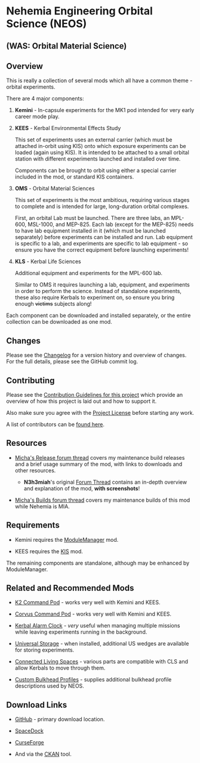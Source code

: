 Nehemia Engineering Orbital Science (NEOS)
==========================================

(WAS: Orbital Material Science)
-------------------------------

Overview
--------

This is really a collection of several mods which all have a common theme - orbital experiments.

There are 4 major components:

1. **Kemini** - In-capsule experiments for the MK1 pod intended for very early career mode play.

2. **KEES** - Kerbal Environmental Effects Study

   This set of experiments uses an external carrier (which must be attached in-orbit using KIS) onto which exposure experiments can be loaded (again using KIS). It is intended to be attached to a small orbital station with different experiments launched and installed over time.
   
   Components can be brought to orbit using either a special carrier included in the mod, or standard KIS containers.
    
3. **OMS** - Orbital Material Sciences

   This set of experiments is the most ambitious, requiring various stages to complete and is intended for large, long-duration orbital complexes.

   First, an orbital Lab must be launched. There are three labs, an MPL-600, MSL-1000, and MEP-825.  Each lab (except for the MEP-825) needs to have lab equipment installed in it (which must be launched separately) before experiments can be installed and run. Lab equipment is specific to a lab, and experiments are specific to lab equipment - so ensure you have the correct equipment before launching experiments!
   
4. **KLS** - Kerbal Life Sciences

   Additional equipment and experiments for the MPL-600 lab.
   
   Similar to OMS it requires launching a lab, equipment, and experiments in order to perform the science. Instead of standalone experiments, these also require Kerbals to experiment on, so ensure you bring enough ~~victims~~ subjects along!

Each component can be downloaded and installed separately, or the entire collection can be downloaded as one mod.


Changes
-------

Please see the [Changelog](CHANGELOG.md) for a version history and overview of changes. For the full details, please see the GitHub commit log.


Contributing
------------

Please see the [Contribution Guidelines for this project](Contributing.md) which provide an overview of how this project is laid out and how to support it.

Also make sure you agree with the [Project License](LICENSE) before starting any work.

A list of contributors can be [found here](CONTRIBUTORS.md).

Resources
---------

* [Micha's Release forum thread](http://forum.kerbalspaceprogram.com/index.php?showtopic=149298) covers my maintenance build releases and a brief usage summary of the mod, with links to downloads and other resources.

  * **N3h3miah**'s original [Forum Thread](http://forum.kerbalspaceprogram.com/index.php?showtopic=73723) contains an in-depth overview and explanation of the mod, **with screenshots**!

* [Micha's Builds forum thread](http://forum.kerbalspaceprogram.com/index.php?showtopic=106924) covers my maintenance builds of this mod while Nehemia is MIA.

Requirements
------------

* Kemini requires the [ModuleManager](https://github.com/sarbian/ModuleManager) mod.

* KEES requires the [KIS](https://github.com/KospY/KIS) mod.

The remaining components are standalone, although may be enhanced by ModuleManager.

Related and Recommended Mods
----------------------------

* [K2 Command Pod](http://forum.kerbalspaceprogram.com/index.php?showtopic=94581) - works very well with Kemini and KEES.

* [Corvus Command Pod](http://forum.kerbalspaceprogram.com/index.php?showtopic=163101) - works very well with Kemini and KEES.

* [Kerbal Alarm Clock](https://forum.kerbalspaceprogram.com/index.php?showtopic=22809) - _very_ useful when managing multiple missions while leaving experiments running in the background.

* [Universal Storage](http://www.kingtiger.co.uk/kingtiger/wordpress/universal-storage-a-mod-for-kerbal-space-program/) - when installed, additional US wedges are available for storing experiments.

* [Connected Living Spaces](https://github.com/codepoetpbowden/ConnectedLivingSpace) - various parts are compatible with CLS and allow Kerbals to move through them.

* [Custom Bulkhead Profiles](https://forum.kerbalspaceprogram.com/index.php?showtopic=181645) - supplies additional bulkhead profile descriptions used by NEOS.

Download Links
--------------

* [GitHub](https://github.com/mwerle/OrbitalMaterialScience/releases) - primary download location.

* [SpaceDock](https://spacedock.info/mod/1393)

* [CurseForge](https://www.curseforge.com/kerbal/ksp-mods/neos)

* And via the [CKAN](https://forum.kerbalspaceprogram.com/threads/100067) tool.
